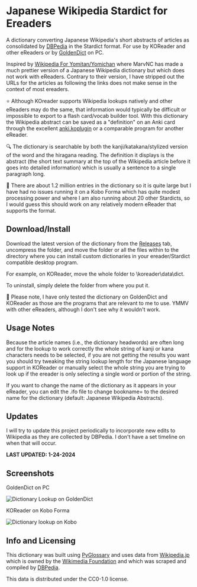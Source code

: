 # Japanese Wikipedia Stardict for Ereaders

A dictionary converting Japanese Wikipedia's short abstracts of articles as consolidated by [DBPedia](https://dbpedia.org/) in the Stardict format. For use by KOReader and other eReaders or by [GoldenDict](https://github.com/goldendict/goldendict) on PC.

Inspired by [Wikipedia For Yomitan/Yomichan](https://github.com/MarvNC/wikipedia-yomitan) where MarvNC has made a much prettier version of a Japanese Wikipedia dictionary but which does not work with eReaders.  Contrary to their version, I have stripped out the URLs for the articles as following the links does not make sense in the context of most ereaders.  

&#11088; Although KOreader supports Wikipedia lookups natively and other eReaders may do the same, that information would typically be difficult or impossible to export to a flash card/vocab builder tool.  With this dictionary the Wikipedia abstract can be saved as a "definition" on an Anki card through the excellent [anki.koplugin](https://github.com/Ajatt-Tools/anki.koplugin) or a comparable program for another eReader.

&#128269; The dictionary is searchable by both the kanji/katakana/stylized version of the word and the hiragana reading.  The definition it displays is the abstract (the short text summary at the top of the Wikipedia article before it goes into detailed information) which is usually a sentence to a single paragraph long.  

&#x1F4D6; There are about 1.2 million entries in the dictionary so it is quite large but I have had no issues running it on a Kobo Forma which has quite modest processing power and where I am also running about 20 other Stardicts, so I would guess this should work on any relatively modern eReader that supports the format.

## Download/Install

Download the latest version of the dictionary from the [Releases](https://github.com/ccos89/japanese-wikipedia-stardict/releases) tab, uncompress the folder, and move the folder or all the files within to the directory where you can install custom dictionaries in your ereader/Stardict compatible desktop program.  

For example, on KOReader, move the whole folder to \koreader\data\dict.  

To uninstall, simply delete the folder from where you put it.

&#x1F4CC; Please note, I have only tested the dictionary on GoldenDict and KOReader as those are the programs that are relevant to me to use. YMMV with other eReaders, although I don't see why it wouldn't work.

## Usage Notes

Because the article names (i.e., the dictionary headwords) are often long and for the lookup to work correctly the whole string of kanji or kana characters needs to be selected, if you are not getting the results you want you should try tweaking the string lookup length for the Japanese language support in KOReader or manually select the whole string you are trying to look up if the ereader is only selecting a single word or portion of the string.

If you want to change the name of the dictionary as it appears in your eReader, you can edit the .ifo file to change bookname= to the desired name for the dictionary (default: Japanese Wikipedia Abstracts).

## Updates

I will try to update this project periodically to incorporate new edits to Wikipedia as they are collected by DBPedia.  I don't have a set timeline on when that will occur.

**LAST UPDATED: 1-24-2024**

## Screenshots

GoldenDict on PC

![Dictionary Lookup on GoldenDict](https://github.com/ccos89/japanese-wikipedia-stardict/assets/133320139/cc4ed121-7a62-4d95-803c-8bb04dd2191c)

KOReader on Kobo Forma

![Dictionary lookup on Kobo](https://github.com/ccos89/japanese-wikipedia-stardict/assets/133320139/5d3bb2d0-8809-4c51-9cce-7b0897179fa0)

## Info and Licensing

This dictionary was built using [PyGlossary](https://github.com/ilius/pyglossary) and uses data from [Wikipedia.jp](https://wikipedia.jp) which is owned by the [Wikimedia Foundation](https://wikimediafoundation.org/) and which was scraped and compiled by [DBPedia](https://dbpedia.org/).

This data is distributed under the CC0-1.0 license.
